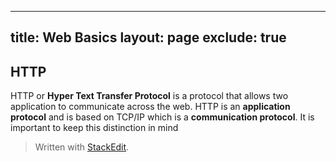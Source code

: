 
---
title: Web Basics
layout: page
exclude: true
---
## HTTP
HTTP or **Hyper Text Transfer Protocol** is a protocol that allows two application to communicate across the web. HTTP is an **application protocol** and is based on TCP/IP which is a **communication protocol**. It is important to keep this distinction in mind
> Written with [StackEdit](https://stackedit.io/).
<!--stackedit_data:
eyJoaXN0b3J5IjpbNTgzNTQxNDk0XX0=
-->